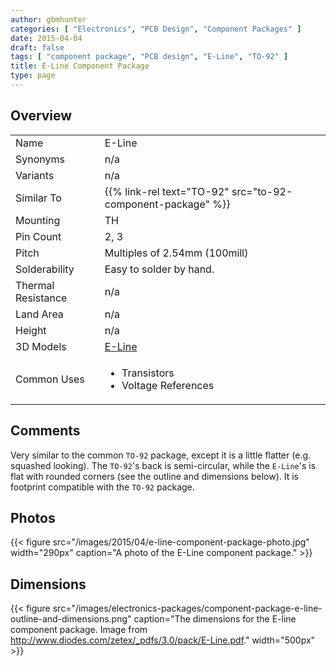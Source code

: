 ```yaml
---
author: gbmhunter
categories: [ "Electronics", "PCB Design", "Component Packages" ]
date: 2015-04-04
draft: false
tags: [ "component package", "PCB design", "E-Line", "TO-92" ]
title: E-Line Component Package
type: page
---
```


## Overview

<table >
<tbody >
<tr >
<td >Name</td>
<td >E-Line</td>
</tr>
<tr >
<td >Synonyms</td>
<td >n/a</td>
</tr>
<tr >
<td >Variants</td>
<td >n/a</td>
</tr>
<tr>
<td>Similar To</td>
<td>{{% link-rel text="TO-92" src="to-92-component-package" %}}</td>
</tr>
<tr >
<td >Mounting</td>
<td >TH</td>
</tr>
<tr >
<td >Pin Count</td>
<td >2, 3</td>
</tr>
<tr >
<td >Pitch</td>
<td >Multiples of 2.54mm (100mill)</td>
</tr>
<tr >
<td >Solderability</td>
<td >Easy to solder by hand.</td>
</tr>
<tr >
<td >Thermal Resistance</td>
<td >n/a</td>
</tr>
<tr >
<td >Land Area</td>
<td >n/a</td>
</tr>
<tr >
<td >Height</td>
<td >n/a</td>
</tr>
<tr>
<td>3D Models</td>
<td><a href="http://www.3dcontentcentral.com/download-model.aspx?catalogid=171&id=356143">E-Line</a></td>
</tr>
<tr >
<td >Common Uses</td>
<td>
  <ul>
    <li>Transistors</li>
    <li>Voltage References</li>
  </ul>
</td>
</tr>
</tbody>
</table>

## Comments

Very similar to the common `TO-92` package, except it is a little flatter (e.g. squashed looking). The `TO-92`'s back is semi-circular, while the `E-Line`'s is flat with rounded corners (see the outline and dimensions below). It is footprint compatible with the `TO-92` package.

## Photos

{{< figure src="/images/2015/04/e-line-component-package-photo.jpg" width="290px" caption="A photo of the E-Line component package." >}}

## Dimensions

{{< figure src="/images/electronics-packages/component-package-e-line-outline-and-dimensions.png" caption="The dimensions for the E-line component package. Image from http://www.diodes.com/zetex/_pdfs/3.0/pack/E-Line.pdf." width="500px" >}}